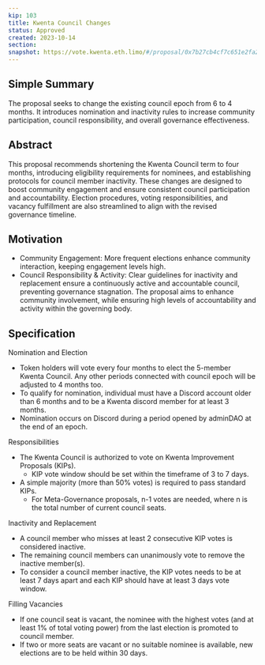 ```yaml
---
kip: 103
title: Kwenta Council Changes
status: Approved
created: 2023-10-14
section:
snapshot: https://vote.kwenta.eth.limo/#/proposal/0x7b27cb4cf7c651e2fa27d0dec42a6d7ad355746826386edc5c67ec21cc288ec6
---
```


## Simple Summary

The proposal seeks to change the existing council epoch from 6 to 4 months. It introduces nomination and inactivity rules to increase community participation, council responsibility, and overall governance effectiveness.

## Abstract

This proposal recommends shortening the Kwenta Council term to four months, introducing eligibility requirements for nominees, and establishing protocols for council member inactivity. These changes are designed to boost community engagement and ensure consistent council participation and accountability. Election procedures, voting responsibilities, and vacancy fulfillment are also streamlined to align with the revised governance timeline.

## Motivation

* Community Engagement: More frequent elections enhance community interaction, keeping engagement levels high.
* Council Responsibility & Activity: Clear guidelines for inactivity and replacement ensure a continuously active and accountable council, preventing governance stagnation.
The proposal aims to enhance community involvement, while ensuring high levels of accountability and activity within the governing body.

## Specification

Nomination and Election
* Token holders will vote every four months to elect the 5-member Kwenta Council. Any other periods connected with council epoch will be adjusted to 4 months too.
* To qualify for nomination, individual must have a Discord account older than 6 months and to be a Kwenta discord member for at least 3 months. 
* Nomination occurs on Discord during a period opened by adminDAO at the end of an epoch.

Responsibilities
* The Kwenta Council is authorized to vote on Kwenta Improvement Proposals (KIPs).
    * KIP vote window should be set within the timeframe of 3 to 7 days. 
* A simple majority (more than 50% votes) is required to pass standard KIPs.
    * For Meta-Governance proposals, n-1 votes are needed, where n is the total number of current council seats.

Inactivity and Replacement
* A council member who misses at least 2 consecutive KIP votes is considered inactive.
* The remaining council members can unanimously vote to remove the inactive member(s).
* To consider a council member inactive, the KIP votes needs to be at least 7 days apart and each KIP should have at least 3 days vote window.

Filling Vacancies
* If one council seat is vacant, the nominee with the highest votes (and at least 1% of total voting power) from the last election is promoted to council member.
* If two or more seats are vacant or no suitable nominee is available, new elections are to be held within 30 days.